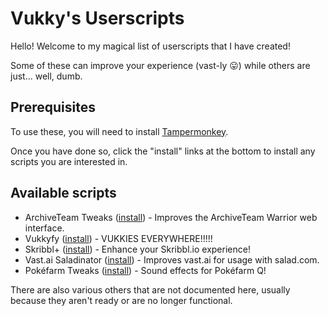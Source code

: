# Vukky's Userscripts

Hello! Welcome to my magical list of userscripts that I have created!

Some of these can improve your experience (vast-ly 😛) while others are just... well, dumb.

## Prerequisites

To use these, you will need to install [Tampermonkey](https://tampermonkey.net).

Once you have done so, click the "install" links at the bottom to install any scripts you are interested in.

## Available scripts

* ArchiveTeam Tweaks ([install](https://raw.githubusercontent.com/Vukkyy/userscripts/main/archiveteamtweaks.user.js)) - Improves the ArchiveTeam Warrior web interface.
* Vukkyfy ([install](https://raw.githubusercontent.com/Vukkyy/userscripts/main/vukkyfy.user.js)) - VUKKIES EVERYWHERE!!!!!
* Skribbl+ ([install](https://github.com/Vukky123/userscripts/raw/main/skribbl/skribblplus.user.js)) - Enhance your Skribbl.io experience!
* Vast.ai Saladinator ([install](https://raw.githubusercontent.com/Vukkyy/userscripts/main/vastaisaladinator.user.js)) - Improves vast.ai for usage with salad.com.
* Pokéfarm Tweaks ([install](https://github.com/Vukky123/userscripts/raw/main/pokefarmtweaks.user.js)) - Sound effects for Pokéfarm Q!

There are also various others that are not documented here, usually because they aren't ready or are no longer functional.

